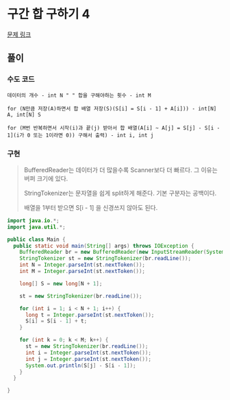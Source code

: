 # 구간 합 구하기 4

[문제 링크](https://www.acmicpc.net/problem/11659)

## 풀이

### 수도 코드

```
데이터의 개수 - int N " " 합을 구해야하는 횟수 - int M

for (N만큼 저장(A)하면서 합 배열 저장(S)(S[i] = S[i - 1] + A[i])) - int[N] A, int[N] S

for (M번 반복하면서 시작(i)과 끝(j) 받아서 합 배열(A[i] ~ A[j] = S[j] - S[i - 1](i가 0 또는 1이라면 0)) 구해서 출력) - int i, int j
```

### 구현

> BufferedReader는 데이터가 더 많을수록 Scanner보다 더 빠르다. 그 이유는 버퍼 크기에 있다.
>
> StringTokenizer는 문자열을 쉽게 split하게 해준다. 기본 구분자는 공백이다.
> 
> 배열을 1부터 받으면 S[i - 1] 을 신경쓰지 않아도 된다.

```java
import java.io.*;
import java.util.*;

public class Main {
  public static void main(String[] args) throws IOException {
    BufferedReader br = new BufferedReader(new InputStreamReader(System.in));
    StringTokenizer st = new StringTokenizer(br.readLine());
    int N = Integer.parseInt(st.nextToken());
    int M = Integer.parseInt(st.nextToken());

    long[] S = new long[N + 1];

    st = new StringTokenizer(br.readLine());

    for (int i = 1; i < N + 1; i++) {
      long t = Integer.parseInt(st.nextToken());
      S[i] = S[i - 1] + t;
    }

    for (int k = 0; k < M; k++) {
      st = new StringTokenizer(br.readLine());
      int i = Integer.parseInt(st.nextToken());
      int j = Integer.parseInt(st.nextToken());
      System.out.println(S[j] - S[i - 1]);
    }
  }

}
```